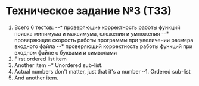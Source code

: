 # Техническое задание №3 (ТЗ3)
1. Всего 6 тестов:
--* проверяющие корректность работы функций поиска минимума и максимума, сложения и умножения
--* проверяющие скорость работы программы при увеличении размера входного файла
--* проверяющий корректность работы функций при входном файле с буквами и символами
1. First ordered list item
2. Another item
⋅⋅* Unordered sub-list. 
1. Actual numbers don't matter, just that it's a number
⋅⋅1. Ordered sub-list
4. And another item.
